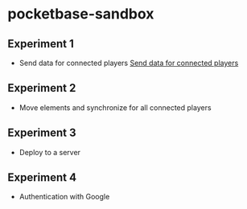# pocketbase-sandbox

## Experiment 1 
- Send data for connected players
[Send data for connected players](experiment1-send-data-for-connected-players/readme.md)

## Experiment 2
- Move elements and synchronize for all connected players

## Experiment 3 
- Deploy to a server

## Experiment 4 
- Authentication with Google